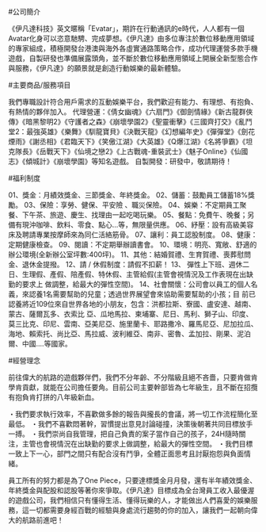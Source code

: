 #公司簡介

《伊凡達科技》英文暱稱「Evatar」，期許在行動通訊的e時代，人人都有一個Avatar化身可以恣意馳騁、完成夢想。《伊凡達》由多位專注於數位移動應用領域的專家組成，積極開發台港澳與海外各虛實通路策略合作，成功代理運營多款手機遊戲，自製研發也準備展露頭角，並不斷於數位移動應用領域上開展全新型態合作與服務，《伊凡達》的願景就是創造行動娛樂的最新體驗。

#主要商品/服務項目

我們專職設計符合用戶需求的互動娛樂平台，我們歡迎有能力、有理想、有抱負、有熱情的夥伴加入。
代理營運：《倩女幽魂》《六扇門》《御劍情緣》《新古龍群俠傳》《暗黑黎明2》《守護者之森》《崩壞學園2》《聖靈衝擊》《三國齊打交》《亂鬥堂2：最強英雄》《樂舞》《馴龍寶貝》《決戰天龍》《幻想編年史》《彈彈堂》《劍花煙雨》《謝丞相》《君臨天下》《笑傲江湖》《大英雄》《Q爆江湖》《名將爭霸》《坦克隊長》《岳戰天下》《仙境之戀2》《上古戰魂-重裝武士》《魅子Online》《仙國志》《傾城計》《崩壞學園》等知名遊戲。
自製開發：研發中，敬請期待！

#福利制度

01、獎金：月績效獎金、三節獎金、年終獎金。
02、儲蓄：鼓勵員工儲蓄18%獎勵。
03、保險：享勞、健保、平安險 、職災保險。
04、娛樂：不定期員工聚餐、下午茶、旅遊、慶生、找理由一起吃喝玩樂。
05、餐點：免費午、晚餐；另備有現沖咖啡、飲料、零食、點心...等，無限量供應。
06、紓壓：設有高級美容床及聘請專業按摩師來為同仁活絡筋骨。
07、讓利：員工認股制度。
08、健康：定期健康檢查。
09、閱讀：不定期舉辦讀書會。
10、環境：明亮、寬敞、舒適的辦公環境(全新辦公室坪數:400坪)。
11、其他：結婚賀禮、生育賀禮、喪葬慰問金、退休金提撥。
12、請 / 休假制度：請假不扣薪！
13、 彈性上下班、週休二日、生理假、產假、陪產假、特休假、主管給假(主管會視情況及工作表現在出缺勤的要求上 做調整，給最大的彈性空間)。
14、社會關懷：公司會以員工的個人名義，來認養1名需要幫助的兒童；透過世界展望會來協助需要幫助的小孩；目 前已認養將近109位來自世界各地的小朋友，包含：洪都拉斯、寮國、盧安達、越南、蒙古、薩爾瓦多、衣索比 亞、瓜地馬拉、柬埔寨、尼日、馬利、獅子山、印度、莫三比克、印尼、雲南、亞美尼亞、施里蘭卡、耶路撒冷、羅馬尼亞、尼加拉瓜、海地、賴索托、尚比亞、馬拉威、波利維亞、南非、密魯、孟加拉、剛果、泥泊爾、中國....等國家。

#經營理念

前往偉大的航路的遊戲夥伴們，我們不分年齡、不分階級且絕不吝嗇，只要肯做肯學肯貢獻，就能在公司擔任要角。目前公司主要幹部皆為七年級生，且不斷在招攬有抱負肯打拼的八年級新血。

・我們要求執行效率，不喜歡做多餘的報告與攏長的會議，將一切工作流程簡化至最低。
・我們不喜歡悶著幹，習慣提出意見討論碰撞，決策後朝著共同目標放手一搏。
・我們崇尚自我管理，把自己負責的案子當作自己的孩子，24H隨時關注，主管也會視情況在出缺勤的要求上做調整，給最大的彈性空間。
・我們目標一致上下一心，部門之間只有配合沒有鬥爭，全體正面思考且討厭抱怨與負面情緒。

員工所有的努力都是為了One Piece，只要達標獎金月月發，還有半年績效獎金、年終獎金與配股和認股等著你來爭取。《伊凡達》目標成為全台灣員工收入最優渥的遊戲公司，我們相信只有懂得生活、懂得玩樂的人，才能做出人們喜愛的娛樂服務，這一切都需要身經百戰的經驗與身處流行趨勢的你的加入，讓我們一起朝向偉大的航路前進吧！

